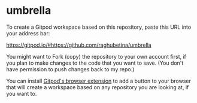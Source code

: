 # umbrella

To create a Gitpod workspace based on this repository, paste this URL into your address bar:

https://gitpod.io/#https://github.com/raghubetina/umbrella

You might want to Fork (copy) the repository to your own account first, if you plan to make changes to the code that you want to save. (You don't have permission to push changes back to my repo.)

You can install [Gitpod's browser extension](https://www.gitpod.io/docs/20_browser_extension/) to add a button to your browser that will create a workspace based on any repository you are looking at, if you want to.
